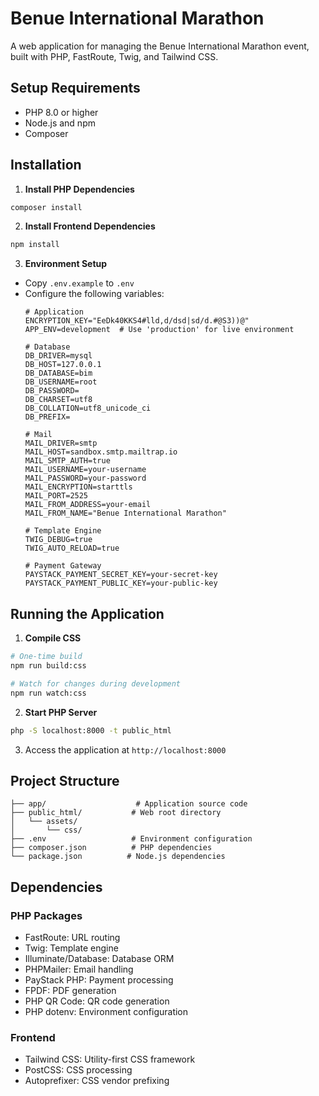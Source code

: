 # Benue International Marathon

A web application for managing the Benue International Marathon event, built with PHP, FastRoute, Twig, and Tailwind CSS.

## Setup Requirements

- PHP 8.0 or higher
- Node.js and npm
- Composer

## Installation

1. **Install PHP Dependencies**
```bash
composer install
```

2. **Install Frontend Dependencies**
```bash
npm install
```

3. **Environment Setup**
- Copy `.env.example` to `.env`
- Configure the following variables:
  ```env
  # Application
  ENCRYPTION_KEY="EeDk40KKS4#lld,d/dsd|sd/d.#@S3))@"
  APP_ENV=development  # Use 'production' for live environment

  # Database
  DB_DRIVER=mysql
  DB_HOST=127.0.0.1
  DB_DATABASE=bim
  DB_USERNAME=root
  DB_PASSWORD=
  DB_CHARSET=utf8
  DB_COLLATION=utf8_unicode_ci
  DB_PREFIX=

  # Mail
  MAIL_DRIVER=smtp
  MAIL_HOST=sandbox.smtp.mailtrap.io
  MAIL_SMTP_AUTH=true
  MAIL_USERNAME=your-username
  MAIL_PASSWORD=your-password
  MAIL_ENCRYPTION=starttls
  MAIL_PORT=2525
  MAIL_FROM_ADDRESS=your-email
  MAIL_FROM_NAME="Benue International Marathon"

  # Template Engine
  TWIG_DEBUG=true
  TWIG_AUTO_RELOAD=true

  # Payment Gateway
  PAYSTACK_PAYMENT_SECRET_KEY=your-secret-key
  PAYSTACK_PAYMENT_PUBLIC_KEY=your-public-key
  ```

## Running the Application

1. **Compile CSS**
```bash
# One-time build
npm run build:css

# Watch for changes during development
npm run watch:css
```

2. **Start PHP Server**
```bash
php -S localhost:8000 -t public_html
```

3. Access the application at `http://localhost:8000`

## Project Structure

```
├── app/                    # Application source code
├── public_html/           # Web root directory
│   └── assets/
│       └── css/
├── .env                   # Environment configuration
├── composer.json          # PHP dependencies
└── package.json          # Node.js dependencies
```

## Dependencies

### PHP Packages
- FastRoute: URL routing
- Twig: Template engine
- Illuminate/Database: Database ORM
- PHPMailer: Email handling
- PayStack PHP: Payment processing
- FPDF: PDF generation
- PHP QR Code: QR code generation
- PHP dotenv: Environment configuration

### Frontend
- Tailwind CSS: Utility-first CSS framework
- PostCSS: CSS processing
- Autoprefixer: CSS vendor prefixing